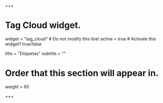 +++
# Tag Cloud widget.
widget = "tag_cloud"  # Do not modify this line!
active = true  # Activate this widget? true/false

title = "Etiquetas"
subtitle = ""

# Order that this section will appear in.
weight = 65

+++
